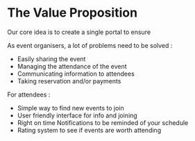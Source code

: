 # The Value Proposition

<!---*Describe the value proposition and argue that it is:*

*1. Easy to communicate*

*2. Defensible*

*3. Relevant*-->

Our core idea is to create a single portal to ensure



As event organisers, a lot of problems need to be solved :
- Easily sharing the event 
- Managing the attendance of the event
- Communicating information to attendees
- Taking reservation and/or payments

For attendees : 
- Simple way to find new events to join
- User friendly interface for info and joining
- Right on time Notifications to be reminded of your schedule
- Rating system to see if events are worth attending 

